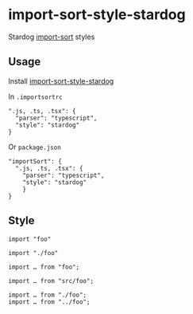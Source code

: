 # import-sort-style-stardog

Stardog [import-sort](https://github.com/renke/import-sort) styles

## Usage

Install [import-sort-style-stardog](https://github.com/stardog-union/import-sort-style-stardog)

In `.importsortrc`

```
".js, .ts, .tsx": {
  "parser": "typescript",
  "style": "stardog"
}
```

Or `package.json`

```
"importSort": {
  ".js, .ts, .tsx": {
    "parser": "typescript",
    "style": "stardog"
    }
}
```

## Style

```
import "foo"

import "./foo"

import … from "foo";

import … from "src/foo";

import … from "./foo";
import … from "../foo";
```
